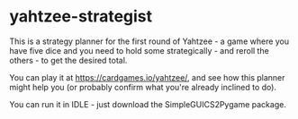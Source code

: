 # yahtzee-strategist

This is a strategy planner for the first round of Yahtzee - a game where you have five dice and you need to hold some strategically - and reroll the others - to get the desired total. 

You can play it at https://cardgames.io/yahtzee/, and see how this planner might help you (or probably confirm what you're already inclined to do).

You can run it in IDLE - just download the SimpleGUICS2Pygame package.
